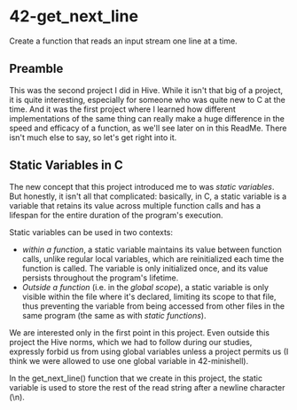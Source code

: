 # 42-get_next_line

Create a function that reads an input stream one line at a time.

## Preamble
This was the second project I did in Hive. While it isn't that big of a project, it is quite interesting, especially for someone who was quite new to C at the time. And it was the first project where I learned how different implementations of the same thing can really make a huge difference in the speed and efficacy of a function, as we'll see later on in this ReadMe. There isn't much else to say, so let's get right into it.

## Static Variables in C
The new concept that this project introduced me to was _static variables_. But honestly, it isn't all that complicated: basically, in C, a static variable is a variable that retains its value across multiple function calls and has a lifespan for the entire duration of the program's execution.

Static variables can be used in two contexts:
- _within a function_, a static variable maintains its value between function calls, unlike regular local variables, which are reinitialized each time the function is called. The variable is only initialized once, and its value persists throughout the program's lifetime.
- _Outside a function_ (i.e. in the _global scope_), a static variable is only visible within the file where it's declared, limiting its scope to that file, thus preventing the variable from being accessed from other files in the same program (the same as with _static functions_).

We are interested only in the first point in this project. Even outside this project the Hive norms, which we had to follow during our studies, expressly forbid us from using global variables unless a project permits us (I think we were allowed to use one global variable in 42-minishell).

In the get_next_line() function that we create in this project, the static variable is used to store the rest of the read string after a newline character (\n).

